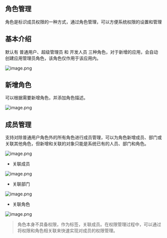 ## 角色管理

角色是标识成员权限的一种方式，通过角色管理，可以方便系统权限的设置和管理

## 基本介绍

默认有 普通用户、超级管理员 和 开发人员 三种角色，对于新增的应用，会自动创建应用管理员角色，该角色仅作用于该应用内。

![image.png](https://bce.bdstatic.com/doc/bce-doc/ISUDA/image_1c9f195.png)

## 新增角色

可以根据需要新增角色，并添加角色描述。

![image.png](https://bce.bdstatic.com/doc/bce-doc/ISUDA/image_bd48b71.png)

## 成员管理

支持对除普通用户角色外的所有角色进行成员管理，可以为角色新增成员、部门或关联其他角色，但新增和关联的对象只能是系统已有的人员、部门和角色。

![image.png](https://bce.bdstatic.com/doc/bce-doc/ISUDA/image_b5dbf55.png)

- 关联成员

![image.png](https://bce.bdstatic.com/doc/bce-doc/ISUDA/image_36f0b3f.png)

- 关联部门

![image.png](https://bce.bdstatic.com/doc/bce-doc/ISUDA/image_ed3a8a9.png)

- 关联角色

![image.png](https://bce.bdstatic.com/doc/bce-doc/ISUDA/image_6fd7b73.png)

> 角色本身不具备权限，作为标签，关联成员。在权限管理过程中，可以通过将权限和角色相关联来快速实现对成员的权限管理。
